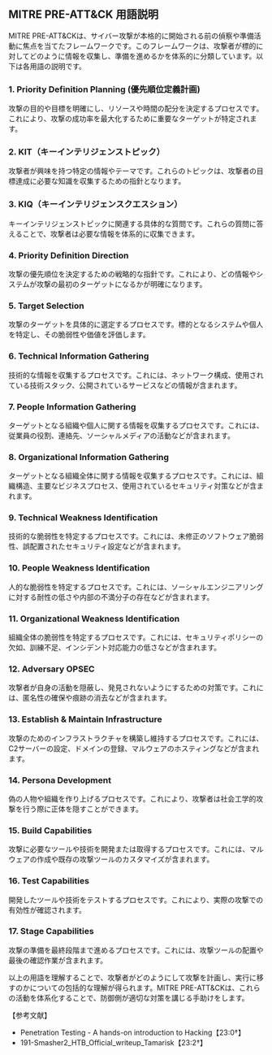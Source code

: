 ## MITRE PRE-ATT&CK 用語説明

MITRE PRE-ATT&CKは、サイバー攻撃が本格的に開始される前の偵察や準備活動に焦点を当てたフレームワークです。このフレームワークは、攻撃者が標的に対してどのように情報を収集し、準備を進めるかを体系的に分類しています。以下は各用語の説明です。

### 1. Priority Definition Planning (優先順位定義計画)
攻撃の目的や目標を明確にし、リソースや時間の配分を決定するプロセスです。これにより、攻撃の成功率を最大化するために重要なターゲットが特定されます。

### 2. KIT（キーインテリジェンストピック）
攻撃者が興味を持つ特定の情報やテーマです。これらのトピックは、攻撃者の目標達成に必要な知識を収集するための指針となります。

### 3. KIQ（キーインテリジェンスクエスション）
キーインテリジェンストピックに関連する具体的な質問です。これらの質問に答えることで、攻撃者は必要な情報を体系的に収集できます。

### 4. Priority Definition Direction
攻撃の優先順位を決定するための戦略的な指針です。これにより、どの情報やシステムが攻撃の最初のターゲットになるかが明確になります。

### 5. Target Selection
攻撃のターゲットを具体的に選定するプロセスです。標的となるシステムや個人を特定し、その脆弱性や価値を評価します。

### 6. Technical Information Gathering
技術的な情報を収集するプロセスです。これには、ネットワーク構成、使用されている技術スタック、公開されているサービスなどの情報が含まれます。

### 7. People Information Gathering
ターゲットとなる組織や個人に関する情報を収集するプロセスです。これには、従業員の役割、連絡先、ソーシャルメディアの活動などが含まれます。

### 8. Organizational Information Gathering
ターゲットとなる組織全体に関する情報を収集するプロセスです。これには、組織構造、主要なビジネスプロセス、使用されているセキュリティ対策などが含まれます。

### 9. Technical Weakness Identification
技術的な脆弱性を特定するプロセスです。これには、未修正のソフトウェア脆弱性、誤配置されたセキュリティ設定などが含まれます。

### 10. People Weakness Identification
人的な脆弱性を特定するプロセスです。これには、ソーシャルエンジニアリングに対する耐性の低さや内部の不満分子の存在などが含まれます。

### 11. Organizational Weakness Identification
組織全体の脆弱性を特定するプロセスです。これには、セキュリティポリシーの欠如、訓練不足、インシデント対応能力の低さなどが含まれます。

### 12. Adversary OPSEC
攻撃者が自身の活動を隠蔽し、発見されないようにするための対策です。これには、匿名性の確保や痕跡の消去などが含まれます。

### 13. Establish & Maintain Infrastructure
攻撃のためのインフラストラクチャを構築し維持するプロセスです。これには、C2サーバーの設定、ドメインの登録、マルウェアのホスティングなどが含まれます。

### 14. Persona Development
偽の人物や組織を作り上げるプロセスです。これにより、攻撃者は社会工学的攻撃を行う際に正体を隠すことができます。

### 15. Build Capabilities
攻撃に必要なツールや技術を開発または取得するプロセスです。これには、マルウェアの作成や既存の攻撃ツールのカスタマイズが含まれます。

### 16. Test Capabilities
開発したツールや技術をテストするプロセスです。これにより、実際の攻撃での有効性が確認されます。

### 17. Stage Capabilities
攻撃の準備を最終段階まで進めるプロセスです。これには、攻撃ツールの配置や最後の確認作業が含まれます。

以上の用語を理解することで、攻撃者がどのようにして攻撃を計画し、実行に移すのかについての包括的な理解が得られます。MITRE PRE-ATT&CKは、これらの活動を体系化することで、防御側が適切な対策を講じる手助けをします。

【参考文献】
- Penetration Testing - A hands-on introduction to Hacking【23:0†】
- 191-Smasher2_HTB_Official_writeup_Tamarisk【23:2†】